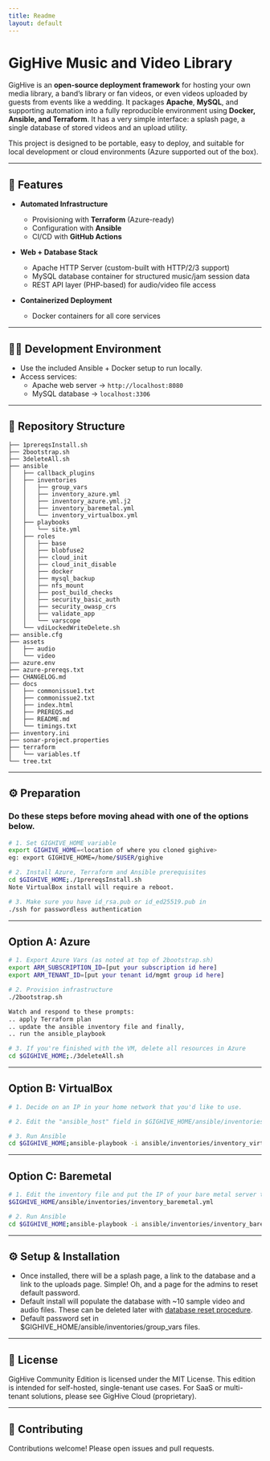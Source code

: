 ```yaml
---
title: Readme
layout: default
---
```

# GigHive Music and Video Library 

GigHive is an **open-source deployment framework** for hosting your own media library, a band’s library or fan videos, or even videos uploaded by guests from events like a wedding.  It packages **Apache**, **MySQL**, and supporting automation into a fully reproducible environment using **Docker, Ansible, and Terraform**.  It has a very simple interface: a splash page, a single database of stored videos and an upload utility.

This project is designed to be portable, easy to deploy, and suitable for local development or cloud environments (Azure supported out of the box).

---

## 🚀 Features
- **Automated Infrastructure**  
  - Provisioning with **Terraform** (Azure-ready)  
  - Configuration with **Ansible**  
  - CI/CD with **GitHub Actions**  

- **Web + Database Stack**  
  - Apache HTTP Server (custom-built with HTTP/2/3 support)  
  - MySQL database container for structured music/jam session data  
  - REST API layer (PHP-based) for audio/video file access  

- **Containerized Deployment**  
  - Docker containers for all core services  

---

## 🧑‍💻 Development Environment
- Use the included Ansible + Docker setup to run locally.  
- Access services:  
  - Apache web server → `http://localhost:8080`  
  - MySQL database → `localhost:3306`  

---

## 📂 Repository Structure
```
├── 1prereqsInstall.sh
├── 2bootstrap.sh
├── 3deleteAll.sh
├── ansible
│   ├── callback_plugins
│   ├── inventories
│   │   ├── group_vars
│   │   ├── inventory_azure.yml
│   │   ├── inventory_azure.yml.j2
│   │   ├── inventory_baremetal.yml
│   │   └── inventory_virtualbox.yml
│   ├── playbooks
│   │   └── site.yml
│   ├── roles
│   │   ├── base
│   │   ├── blobfuse2
│   │   ├── cloud_init
│   │   ├── cloud_init_disable
│   │   ├── docker
│   │   ├── mysql_backup
│   │   ├── nfs_mount
│   │   ├── post_build_checks
│   │   ├── security_basic_auth
│   │   ├── security_owasp_crs
│   │   ├── validate_app
│   │   └── varscope
│   └── vdiLockedWriteDelete.sh
├── ansible.cfg
├── assets
│   ├── audio
│   └── video
├── azure.env
├── azure-prereqs.txt
├── CHANGELOG.md
├── docs
│   ├── commonissue1.txt
│   ├── commonissue2.txt
│   ├── index.html
│   ├── PREREQS.md
│   ├── README.md
│   └── timings.txt
├── inventory.ini
├── sonar-project.properties
├── terraform
│   └── variables.tf
└── tree.txt
```

---

## ⚙️ Preparation
### Do these steps before moving ahead with one of the options below.
```bash
# 1. Set GIGHIVE_HOME variable
export GIGHIVE_HOME=<location of where you cloned gighive>
eg: export GIGHIVE_HOME=/home/$USER/gighive

# 2. Install Azure, Terraform and Ansible prerequisites 
cd $GIGHIVE_HOME;./1prereqsInstall.sh
Note VirtualBox install will require a reboot.

# 3. Make sure you have id_rsa.pub or id_ed25519.pub in 
./ssh for passwordless authentication

```

---
## Option A: Azure
```bash
# 1. Export Azure Vars (as noted at top of 2bootstrap.sh)
export ARM_SUBSCRIPTION_ID=[put your subscription id here]
export ARM_TENANT_ID=[put your tenant id/mgmt group id here]

# 2. Provision infrastructure
./2bootstrap.sh

Watch and respond to these prompts:
.. apply Terraform plan 
.. update the ansible inventory file and finally,
.. run the ansible_playbook

# 3. If you're finished with the VM, delete all resources in Azure
cd $GIGHIVE_HOME;./3deleteAll.sh 
```

---
## Option B: VirtualBox
```bash
# 1. Decide on an IP in your home network that you'd like to use. 

# 2. Edit the "ansible_host" field in $GIGHIVE_HOME/ansible/inventories/inventory_virtualbox.yml 

# 3. Run Ansible 
cd $GIGHIVE_HOME;ansible-playbook -i ansible/inventories/inventory_virtualbox.yml ansible/playbooks/site.yml --ask-become-pass
```

---
## Option C: Baremetal
```bash
# 1. Edit the inventory file and put the IP of your bare metal server that is prepped for Gighive 
$GIGHIVE_HOME/ansible/inventories/inventory_baremetal.yml

# 2. Run Ansible
cd $GIGHIVE_HOME;ansible-playbook -i ansible/inventories/inventory_baremetal.yml ansible/playbooks/site.yml 
```

---

## ⚙️ Setup & Installation
- Once installed, there will be a splash page, a link to the database and a link to the uploads page. Simple! Oh, and a page for the admins to reset default password.
- Default install will populate the database with ~10 sample video and audio files. These can be deleted later with <a href="">database reset procedure</a>.
- Default password set in $GIGHIVE_HOME/ansible/inventories/group_vars files.

---

## 📜 License
GigHive Community Edition is licensed under the MIT License.
This edition is intended for self-hosted, single-tenant use cases.
For SaaS or multi-tenant solutions, please see GigHive Cloud (proprietary).

---

## 🤝 Contributing
Contributions welcome! Please open issues and pull requests.  

